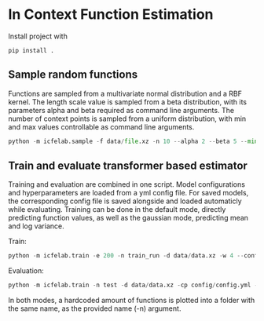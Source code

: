 # In Context Function Estimation
Install project with
````
pip install .
````
 ## Sample random functions
Functions are sampled from a multivariate normal distribution and a RBF kernel.
The length scale value is sampled from a beta distribution, with its parameters alpha and beta required as 
command line arguments. The number of context points is sampled from a uniform distribution, with min and max values 
controllable as command line arguments.
```` Python
python -m icfelab.sample -f data/file.xz -n 10 --alpha 2 --beta 5 --min 5 --max 50
````

 ## Train and evaluate transformer based estimator
Training and evaluation are combined in one script. Model configurations and hyperparameters are loaded from a yml config file.
For saved models, the corresponding config file is saved alongside and loaded automaticly while evaluating.
Training can be done in the default mode, directly predicting function values, as well as the gaussian mode, predicting mean and log variance.

Train:
```` Python
python -m icfelab.train -e 200 -n train_run -d data/data.xz -w 4 --config_path config/config.yml --gaussian
````

Evaluation:
```` Python
python -m icfelab.train -n test -d data/data.xz -cp config/config.yml --gaussian -w 4 --eval models/model_A --full-eval
````

In both modes, a hardcoded amount of functions is plotted into a folder with the same name, as the 
provided name (-n) argument.
